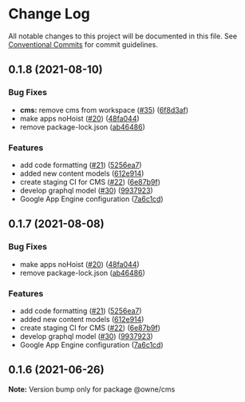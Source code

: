 # Change Log

All notable changes to this project will be documented in this file.
See [Conventional Commits](https://conventionalcommits.org) for commit guidelines.

## 0.1.8 (2021-08-10)


### Bug Fixes

* **cms:** remove cms from workspace ([#35](https://github.com/lee1409/owne/issues/35)) ([6f8d3af](https://github.com/lee1409/owne/commit/6f8d3af6c20b4c2cee2fa028b62e93f598f03791))
* make apps noHoist ([#20](https://github.com/lee1409/owne/issues/20)) ([48fa044](https://github.com/lee1409/owne/commit/48fa044110dcd3809209cbb411cbb1a99d8e8c85))
* remove package-lock.json ([ab46486](https://github.com/lee1409/owne/commit/ab46486f7b5cd5a7980c8b4f7af1a395246367ea))


### Features

* add code formatting ([#21](https://github.com/lee1409/owne/issues/21)) ([5256ea7](https://github.com/lee1409/owne/commit/5256ea770916473b1d15806513145c6d8da86689))
* added new content models ([612e914](https://github.com/lee1409/owne/commit/612e91452664e489d61cd5953667fdb09b429781))
* create staging CI for CMS ([#22](https://github.com/lee1409/owne/issues/22)) ([6e87b9f](https://github.com/lee1409/owne/commit/6e87b9f18680acc7b7475ffa954a3acf0571f5c8))
* develop graphql model ([#30](https://github.com/lee1409/owne/issues/30)) ([9937923](https://github.com/lee1409/owne/commit/993792331960db975c3aba5c493149d65adef690))
* Google App Engine configuration ([7a6c1cd](https://github.com/lee1409/owne/commit/7a6c1cdcb3fe61593044f9167ee2ca66e1ad6fb1))





## 0.1.7 (2021-08-08)


### Bug Fixes

* make apps noHoist ([#20](https://github.com/lee1409/owne/issues/20)) ([48fa044](https://github.com/lee1409/owne/commit/48fa044110dcd3809209cbb411cbb1a99d8e8c85))
* remove package-lock.json ([ab46486](https://github.com/lee1409/owne/commit/ab46486f7b5cd5a7980c8b4f7af1a395246367ea))


### Features

* add code formatting ([#21](https://github.com/lee1409/owne/issues/21)) ([5256ea7](https://github.com/lee1409/owne/commit/5256ea770916473b1d15806513145c6d8da86689))
* added new content models ([612e914](https://github.com/lee1409/owne/commit/612e91452664e489d61cd5953667fdb09b429781))
* create staging CI for CMS ([#22](https://github.com/lee1409/owne/issues/22)) ([6e87b9f](https://github.com/lee1409/owne/commit/6e87b9f18680acc7b7475ffa954a3acf0571f5c8))
* develop graphql model ([#30](https://github.com/lee1409/owne/issues/30)) ([9937923](https://github.com/lee1409/owne/commit/993792331960db975c3aba5c493149d65adef690))
* Google App Engine configuration ([7a6c1cd](https://github.com/lee1409/owne/commit/7a6c1cdcb3fe61593044f9167ee2ca66e1ad6fb1))





## 0.1.6 (2021-06-26)

**Note:** Version bump only for package @owne/cms
